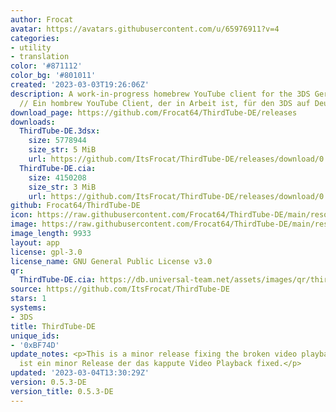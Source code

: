 ```yaml
---
author: Frocat
avatar: https://avatars.githubusercontent.com/u/65976911?v=4
categories:
- utility
- translation
color: '#871112'
color_bg: '#801011'
created: '2023-03-03T19:26:06Z'
description: A work-in-progress homebrew YouTube client for the 3DS German translated
  // Ein hombrew YouTube Client, der in Arbeit ist, für den 3DS auf Deutsch übersetzt
download_page: https://github.com/Frocat64/ThirdTube-DE/releases
downloads:
  ThirdTube-DE.3dsx:
    size: 5778944
    size_str: 5 MiB
    url: https://github.com/ItsFrocat/ThirdTube-DE/releases/download/0.5.3-DE/ThirdTube-DE.3dsx
  ThirdTube-DE.cia:
    size: 4150208
    size_str: 3 MiB
    url: https://github.com/ItsFrocat/ThirdTube-DE/releases/download/0.5.3-DE/ThirdTube-DE.cia
github: Frocat64/ThirdTube-DE
icon: https://raw.githubusercontent.com/Frocat64/ThirdTube-DE/main/resource/icon.png
image: https://raw.githubusercontent.com/Frocat64/ThirdTube-DE/main/resource/banner.png
image_length: 9933
layout: app
license: gpl-3.0
license_name: GNU General Public License v3.0
qr:
  ThirdTube-DE.cia: https://db.universal-team.net/assets/images/qr/thirdtube-de-cia.png
source: https://github.com/ItsFrocat/ThirdTube-DE
stars: 1
systems:
- 3DS
title: ThirdTube-DE
unique_ids:
- '0xBF74D'
update_notes: <p>This is a minor release fixing the broken video playback. // Das
  ist ein minor Release der das kappute Video Playback fixed.</p>
updated: '2023-03-04T13:30:29Z'
version: 0.5.3-DE
version_title: 0.5.3-DE
---
```


